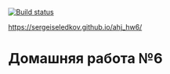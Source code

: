 [![Build status](https://ci.appveyor.com/api/projects/status/3v077g2d6wci0oc4?svg=true)](https://ci.appveyor.com/project/SergeiSeledkov/ahj-hw6)

https://sergeiseledkov.github.io/ahj_hw6/

# Домашняя работа №6
